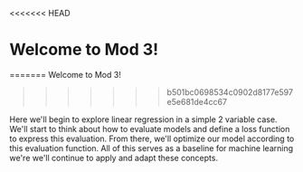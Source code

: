 <<<<<<< HEAD
# Welcome to Mod 3!
=======
Welcome to Mod 3!
>>>>>>> b501bc0698534c0902d8177e597e5e681de4cc67

Here we'll begin to explore linear regression in a simple 2 variable case. 
We'll start to think about how to evaluate models and define a loss function to express this evaluation.
From there, we'll optimize our model according to this evaluation function.
All of this serves as a baseline for machine learning we're we'll continue to apply and adapt these concepts.
